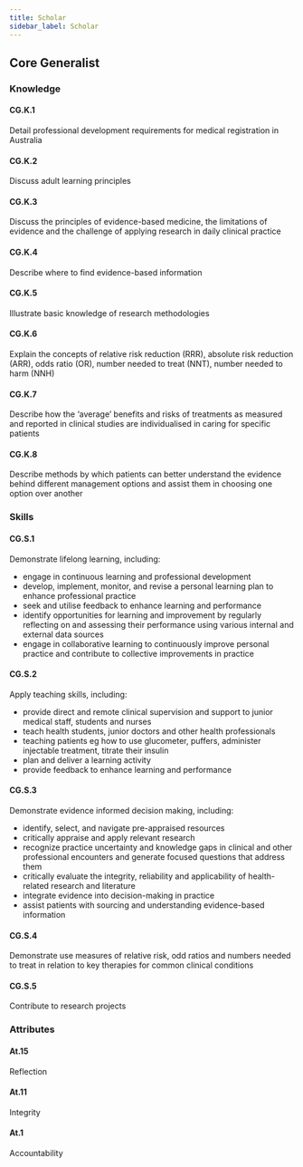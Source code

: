 ```yaml
---
title: Scholar
sidebar_label: Scholar
---
```

## Core Generalist

### Knowledge

#### CG.K.1

Detail professional development requirements for medical registration in Australia

#### CG.K.2

Discuss adult learning principles

#### CG.K.3

Discuss the principles of evidence-based medicine, the limitations of evidence and the challenge of applying research in daily clinical practice

#### CG.K.4

Describe where to find evidence-based information

#### CG.K.5

Illustrate basic knowledge of research methodologies

#### CG.K.6

Explain the concepts of relative risk reduction (RRR), absolute risk reduction (ARR), odds ratio (OR), number needed to treat (NNT), number needed to harm (NNH)

#### CG.K.7

Describe how the ‘average’ benefits and risks of treatments as measured and reported in clinical studies are individualised in caring for specific patients

#### CG.K.8

Describe methods by which patients can better understand the evidence behind different management options and assist them in choosing one option over another

### Skills

#### CG.S.1

Demonstrate lifelong learning, including:

* engage in continuous learning and professional development
* develop, implement, monitor, and revise a personal learning plan to enhance professional practice
* seek and utilise feedback to enhance learning and performance 
* identify opportunities for learning and improvement by regularly reflecting on and assessing their performance using various internal and external data sources
* engage in collaborative learning to continuously improve personal practice and contribute to collective improvements in practice

#### CG.S.2

Apply teaching skills, including:

* provide direct and remote clinical supervision and support to junior medical staff, students and nurses
* teach health students, junior doctors and other health professionals
* teaching patients eg how to use glucometer, puffers, administer injectable treatment, titrate their insulin
* plan and deliver a learning activity
* provide feedback to enhance learning and performance

#### CG.S.3

Demonstrate evidence informed decision making, including:

* identify, select, and navigate pre-appraised resources
* critically appraise and apply relevant research
* recognize practice uncertainty and knowledge gaps in clinical and other professional encounters and generate focused questions that address them
* critically evaluate the integrity, reliability and applicability of health-related research and literature
* integrate evidence into decision-making in practice
* assist patients with sourcing and understanding evidence-based information

#### CG.S.4

Demonstrate use measures of relative risk, odd ratios and numbers needed to treat in relation to key therapies for common clinical conditions

#### CG.S.5

Contribute to research projects

### Attributes

#### At.15

Reflection

#### At.11

Integrity

#### At.1

Accountability